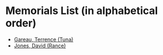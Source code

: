 # Memorials List (in alphabetical order)

- [Gareau, Terrence (Tuna)](memorials/gareau-terrence.md)
- [Jones, David (Rance)](memorials/jones-david.md)



